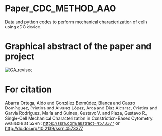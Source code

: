 # Paper_CDC_METHOD_AAO
 Data and python codes to perform mechanical characterization of cells using cDC device.

# Graphical abstract of the paper and project

![GA_revised](https://github.com/abarcaortega/Paper_CDC_METHOD_AAO/assets/46452875/60091a84-a8c1-491a-9e32-0fde6ad99d96)


# For citation

Abarca Ortega, Aldo and González Bermúdez, Blanca and Castro Domínguez, Cristina and Álvarez López, Aroa and Díaz Alcaraz, Cristina and Garvía Rodríguez, María and Guinea, Gustavo V. and Plaza, Gustavo R., Single-Cell Mechanical Characterization in Constriction-Based Cytometry. Available at SSRN: https://ssrn.com/abstract=4573377 or http://dx.doi.org/10.2139/ssrn.4573377
